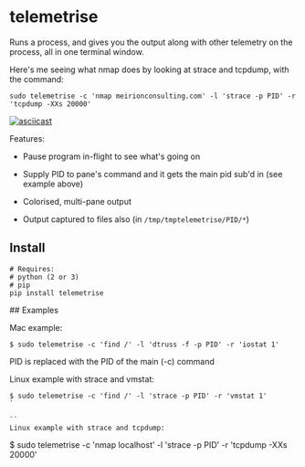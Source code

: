 # telemetrise

Runs a process, and gives you the output along with other telemetry on the
process, all in one terminal window.

Here's me seeing what nmap does by looking at strace and tcpdump, with the command:

```
sudo telemetrise -c 'nmap meirionconsulting.com' -l 'strace -p PID' -r 'tcpdump -XXs 20000'
```

[![asciicast](https://asciinema.org/a/NUXLnqDrc6rD48gd3KcbQT2Dq.png)](https://asciinema.org/a/NUXLnqDrc6rD48gd3KcbQT2Dq)

Features:

- Pause program in-flight to see what's going on

- Supply PID to pane's command and it gets the main pid sub'd in (see example above)

- Colorised, multi-pane output

- Output captured to files also (in `/tmp/tmptelemetrise/PID/*`)


## Install

```
# Requires:
# python (2 or 3)
# pip
pip install telemetrise
```


## Examples

Mac example:

```
$ sudo telemetrise -c 'find /' -l 'dtruss -f -p PID' -r 'iostat 1'
```

PID is replaced with the PID of the main (-c) command


Linux example with strace and vmstat:

```
$ sudo telemetrise -c 'find /' -l 'strace -p PID' -r 'vmstat 1'
`

``
Linux example with strace and tcpdump:

```
$ sudo telemetrise -c 'nmap localhost' -l 'strace -p PID' -r 'tcpdump -XXs 20000'
